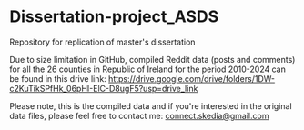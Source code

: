 # Dissertation-project_ASDS
Repository for replication of master's dissertation


Due to size limitation in GitHub, compiled Reddit data (posts and comments) for all the 26 counties in Republic of Ireland for the period 2010-2024 can be found in this drive link: https://drive.google.com/drive/folders/1DW-c2KuTikSPfHk_06pHI-ElC-D8ugF5?usp=drive_link

Please note, this is the compiled data and if you're interested in the original data files, please feel free to contact me: connect.skedia@gmail.com
